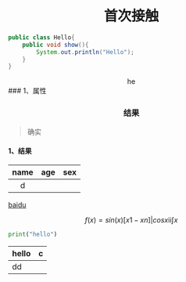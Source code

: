  #     <center>首次接触</center>



```java
public class Hello{
    public void show(){
        System.out.println("Hello");
    }
}
```

<center>he</center>
###  1、属性

###  <center>结果</center>



>  确实

####  1、结果

| name | age  | sex  |
| :--: | :--: | :--: |
|  d   |      |      |

[baidu](www.baidu.com)

$$
f(x)=sin(x)[x1-xn]|cosx ⅱ∫x
$$

```python
print("hello")
```





| hello | c    |
| ----- | ---- |
| dd    |      |

